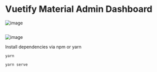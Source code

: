 # Vuetify Material Admin Dashboard

![image](https://res.cloudinary.com/dsobei3hp/image/upload/v1608020963/GitHub/5_kwurom.png)
##
![image](https://res.cloudinary.com/dsobei3hp/image/upload/v1608021203/GitHub/Untitled_hjbpdj.png)


 Install dependencies via npm or yarn
```shell
yarn
```
```shell
yarn serve


